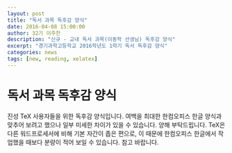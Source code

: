 ```yaml
---
layout: post
title: "독서 과목 독후감 양식"
date: 2016-04-08 15:00:00
author: 32기 이주찬
description: "신규 - 교내 독서 과목(이동학 선생님) 독후감 양식"
excerpt: "경기과학고등학교 2016학년도 1학기 독서 독후감 양식"
categories: news
tags: [new, reading, xelatex]
---
```


# 독서 과목 독후감 양식

진성 TeX 사용자들을 위한 독후감 양식입니다. 
여백을 최대한 한컴오피스 한글 양식과 맞추어 보려고 했으나 일부 미세한 차이가 있을 수 있습니다. 양해 부탁드립니다. 
TeX은 다른 워드프로세서에 비해 기본 자간이 좁은 편으로, 이 때문에 한컴오피스 한글에서 작업했을 때보다 분량이 적어 보일 수 있습니다. 참고 바랍니다.